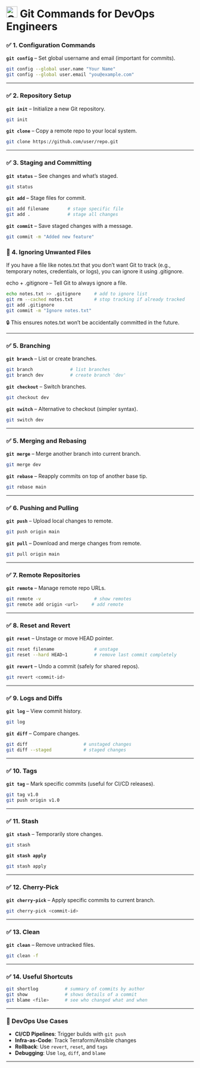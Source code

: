 
# <img src="https://git-scm.com/images/logos/downloads/Git-Icon-1788C.png" alt="Git Logo" width="30"/> Git Commands for DevOps Engineers


### ✅ 1. Configuration Commands

**`git config`** – Set global username and email (important for commits).

```bash
git config --global user.name "Your Name"
git config --global user.email "you@example.com"
```

---

### ✅ 2. Repository Setup

**`git init`** – Initialize a new Git repository.

```bash
git init
```

**`git clone`** – Copy a remote repo to your local system.

```bash
git clone https://github.com/user/repo.git
```

---

### ✅ 3. Staging and Committing

**`git status`** – See changes and what’s staged.

```bash
git status
```

**`git add`** – Stage files for commit.

```bash
git add filename       # stage specific file
git add .              # stage all changes
```

**`git commit`** – Save staged changes with a message.

```bash
git commit -m "Added new feature"
```
### 🛑 4.  Ignoring Unwanted Files
If you have a file like notes.txt that you don’t want Git to track (e.g., temporary notes, credentials, or logs), you can ignore it using .gitignore.

echo + .gitignore – Tell Git to always ignore a file.
```bash
echo notes.txt >> .gitignore     # add to ignore list
git rm --cached notes.txt        # stop tracking if already tracked
git add .gitignore
git commit -m "Ignore notes.txt"
```
🔒 This ensures notes.txt won’t be accidentally committed in the future.

---

### ✅ 5. Branching

**`git branch`** – List or create branches.

```bash
git branch              # list branches
git branch dev          # create branch 'dev'
```

**`git checkout`** – Switch branches.

```bash
git checkout dev
```

**`git switch`** – Alternative to checkout (simpler syntax).

```bash
git switch dev
```

---

### ✅ 5. Merging and Rebasing

**`git merge`** – Merge another branch into current branch.

```bash
git merge dev
```

**`git rebase`** – Reapply commits on top of another base tip.

```bash
git rebase main
```

---

### ✅ 6. Pushing and Pulling

**`git push`** – Upload local changes to remote.

```bash
git push origin main
```

**`git pull`** – Download and merge changes from remote.

```bash
git pull origin main
```

---

### ✅ 7. Remote Repositories

**`git remote`** – Manage remote repo URLs.

```bash
git remote -v                    # show remotes
git remote add origin <url>     # add remote
```

---

### ✅ 8. Reset and Revert

**`git reset`** – Unstage or move HEAD pointer.

```bash
git reset filename               # unstage
git reset --hard HEAD~1          # remove last commit completely
```

**`git revert`** – Undo a commit (safely for shared repos).

```bash
git revert <commit-id>
```

---

### ✅ 9. Logs and Diffs

**`git log`** – View commit history.

```bash
git log
```

**`git diff`** – Compare changes.

```bash
git diff                     # unstaged changes
git diff --staged            # staged changes
```

---

### ✅ 10. Tags

**`git tag`** – Mark specific commits (useful for CI/CD releases).

```bash
git tag v1.0
git push origin v1.0
```

---

### ✅ 11. Stash

**`git stash`** – Temporarily store changes.

```bash
git stash
```

**`git stash apply`**

```bash
git stash apply
```

---

### ✅ 12. Cherry-Pick

**`git cherry-pick`** – Apply specific commits to current branch.

```bash
git cherry-pick <commit-id>
```

---

### ✅ 13. Clean

**`git clean`** – Remove untracked files.

```bash
git clean -f
```

---

### ✅ 14. Useful Shortcuts

```bash
git shortlog          # summary of commits by author
git show              # shows details of a commit
git blame <file>      # see who changed what and when
```

---

### 🔧 DevOps Use Cases

- **CI/CD Pipelines**: Trigger builds with `git push`
- **Infra-as-Code**: Track Terraform/Ansible changes
- **Rollback**: Use `revert`, `reset`, and `tags`
- **Debugging**: Use `log`, `diff`, and `blame`

---
